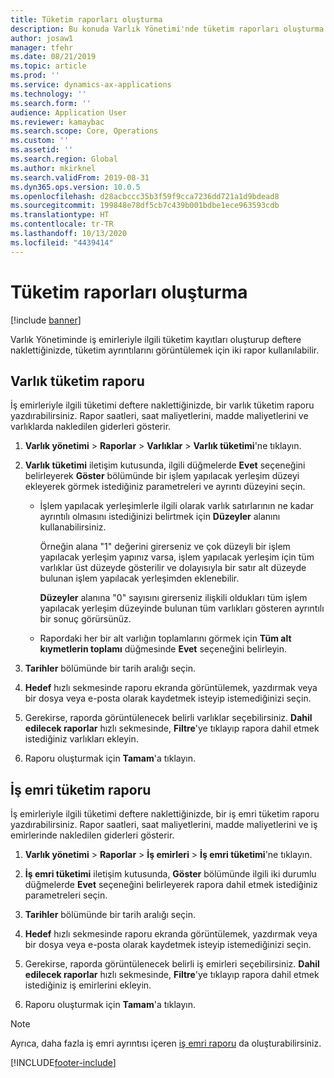 ```yaml
---
title: Tüketim raporları oluşturma
description: Bu konuda Varlık Yönetimi'nde tüketim raporları oluşturma işlemi açıklanmaktadır.
author: josaw1
manager: tfehr
ms.date: 08/21/2019
ms.topic: article
ms.prod: ''
ms.service: dynamics-ax-applications
ms.technology: ''
ms.search.form: ''
audience: Application User
ms.reviewer: kamaybac
ms.search.scope: Core, Operations
ms.custom: ''
ms.assetid: ''
ms.search.region: Global
ms.author: mkirknel
ms.search.validFrom: 2019-08-31
ms.dyn365.ops.version: 10.0.5
ms.openlocfilehash: d28acbccc35b3f59f9cca7236dd721a1d9bdead8
ms.sourcegitcommit: 199848e78df5cb7c439b001bdbe1ece963593cdb
ms.translationtype: HT
ms.contentlocale: tr-TR
ms.lasthandoff: 10/13/2020
ms.locfileid: "4439414"
---
```

# <a name="create-consumption-reports"></a>Tüketim raporları oluşturma

[!include [banner](../../includes/banner.md)]

 

Varlık Yönetiminde iş emirleriyle ilgili tüketim kayıtları oluşturup deftere naklettiğinizde, tüketim ayrıntılarını görüntülemek için iki rapor kullanılabilir.


## <a name="asset-consumption-report"></a>Varlık tüketim raporu

İş emirleriyle ilgili tüketimi deftere naklettiğinizde, bir varlık tüketim raporu yazdırabilirsiniz. Rapor saatleri, saat maliyetlerini, madde maliyetlerini ve varlıklarda nakledilen giderleri gösterir.

1. **Varlık yönetimi** > **Raporlar** > **Varlıklar** > **Varlık tüketimi**'ne tıklayın.

2. **Varlık tüketimi** iletişim kutusunda, ilgili düğmelerde **Evet** seçeneğini belirleyerek **Göster** bölümünde bir işlem yapılacak yerleşim düzeyi ekleyerek görmek istediğiniz parametreleri ve ayrıntı düzeyini seçin.
    - İşlem yapılacak yerleşimlerle ilgili olarak varlık satırlarının ne kadar ayrıntılı olmasını istediğinizi belirtmek için **Düzeyler** alanını kullanabilirsiniz. 
    
        Örneğin alana "1" değerini girerseniz ve çok düzeyli bir işlem yapılacak yerleşim yapınız varsa, işlem yapılacak yerleşim için tüm varlıklar üst düzeyde gösterilir ve dolayısıyla bir satır alt düzeyde bulunan işlem yapılacak yerleşimden eklenebilir. 
        
        **Düzeyler** alanına "0" sayısını girerseniz ilişkili oldukları tüm işlem yapılacak yerleşim düzeyinde bulunan tüm varlıkları gösteren ayrıntılı bir sonuç görürsünüz. 
        
    - Rapordaki her bir alt varlığın toplamlarını görmek için **Tüm alt kıymetlerin toplamı** düğmesinde **Evet** seçeneğini belirleyin.

3. **Tarihler** bölümünde bir tarih aralığı seçin.

4. **Hedef** hızlı sekmesinde raporu ekranda görüntülemek, yazdırmak veya bir dosya veya e-posta olarak kaydetmek isteyip istemediğinizi seçin.

5. Gerekirse, raporda görüntülenecek belirli varlıklar seçebilirsiniz. **Dahil edilecek raporlar** hızlı sekmesinde, **Filtre**'ye tıklayıp rapora dahil etmek istediğiniz varlıkları ekleyin.

6. Raporu oluşturmak için **Tamam**'a tıklayın.


## <a name="work-order-consumption-report"></a>İş emri tüketim raporu

İş emirleriyle ilgili tüketimi deftere naklettiğinizde, bir iş emri tüketim raporu yazdırabilirsiniz. Rapor saatleri, saat maliyetlerini, madde maliyetlerini ve iş emirlerinde nakledilen giderleri gösterir.

1. **Varlık yönetimi** > **Raporlar** > **İş emirleri** > **İş emri tüketimi**'ne tıklayın.

2. **İş emri tüketimi** iletişim kutusunda, **Göster** bölümünde ilgili iki durumlu düğmelerde **Evet** seçeneğini belirleyerek rapora dahil etmek istediğiniz parametreleri seçin.

3. **Tarihler** bölümünde bir tarih aralığı seçin.

4. **Hedef** hızlı sekmesinde raporu ekranda görüntülemek, yazdırmak veya bir dosya veya e-posta olarak kaydetmek isteyip istemediğinizi seçin.

5. Gerekirse, raporda görüntülenecek belirli iş emirleri seçebilirsiniz. **Dahil edilecek raporlar** hızlı sekmesinde, **Filtre**'ye tıklayıp rapora dahil etmek istediğiniz iş emirlerini ekleyin.

6. Raporu oluşturmak için **Tamam**'a tıklayın.


>[!NOTE]
>Ayrıca, daha fazla iş emri ayrıntısı içeren [iş emri raporu](../work-orders/work-order-report.md) da oluşturabilirsiniz.



[!INCLUDE[footer-include](../../../includes/footer-banner.md)]